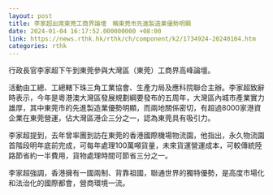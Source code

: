 ```yaml
---
layout: post
title: 李家超出席東莞工商界論壇　稱東莞市先進製造業優勢明顯
date: 2024-01-04 16:17:52.000000000 +08:00
link: https://news.rthk.hk/rthk/ch/component/k2/1734924-20240104.htm
categories: rthk
---
```


行政長官李家超下午到東莞參與大灣區（東莞）工商界高峰論壇。

活動由工總、工總轄下珠三角工業協會、生產力局及應科院聯合主辦。李家超致辭時表示，今年是粵港澳大灣區發展規劃綱要發布的五周年，大灣區內城市產業實力雄厚，其中東莞市的先進製造業優勢明顯，而兩地關係密切，有超過8000家港資企業在東莞營運，佔大灣區港企三分之一，認為東莞具有吸引力。

李家超提到，去年曾率團到訪在東莞的香港國際機場物流園，他指出，永久物流園首階段明年底前完成，可每年處理100萬噸貨量，未來貨運營運成本，可較傳統陸路節省約一半費用，貨物處理時間可節省三分之一。

李家超強調，香港擁有一國兩制、背靠祖國，聯通世界的獨特優勢，是高度市場化和法治化的國際都會，營商環境一流。
